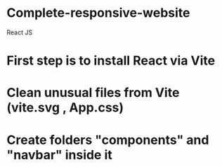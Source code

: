 # Complete-responsive-website
React JS

# First step is to install React via Vite
# Clean unusual files from Vite (vite.svg , App.css)
# Create folders "components" and "navbar" inside it